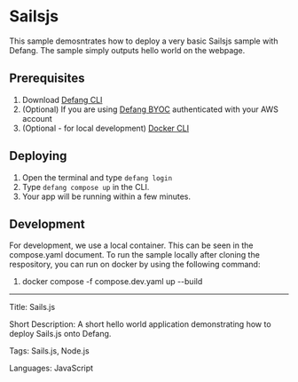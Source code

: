 # Sailsjs

This sample demosntrates how to deploy a very basic Sailsjs sample with Defang. The sample simply outputs hello world on the webpage.

## Prerequisites

1. Download [Defang CLI](https://github.com/DefangLabs/defang)
2. (Optional) If you are using [Defang BYOC](https://docs.aws.amazon.com/cli/latest/userguide/cli-chap-configure.html) authenticated with your AWS account
3. (Optional - for local development) [Docker CLI](https://docs.docker.com/engine/install/)

## Deploying

1. Open the terminal and type `defang login`
2. Type `defang compose up` in the CLI.
3. Your app will be running within a few minutes.

## Development

For development, we use a local container. This can be seen in the compose.yaml document. To run the sample locally after cloning the respository, you can run on docker by using the following command:

1. docker compose -f compose.dev.yaml up --build

---

Title: Sails.js

Short Description: A short hello world application demonstrating how to deploy Sails.js onto Defang.

Tags: Sails.js, Node.js

Languages: JavaScript
